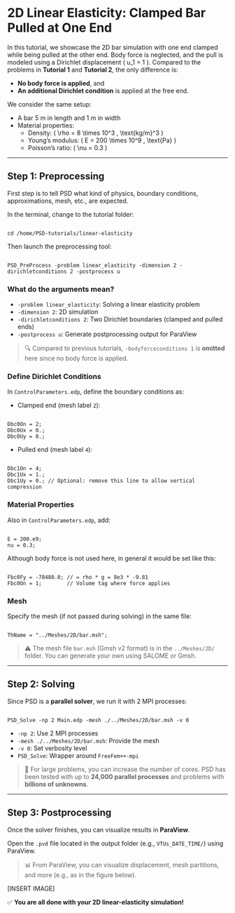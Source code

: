 # 2D Linear Elasticity: Clamped Bar Pulled at One End

In this tutorial, we showcase the 2D bar simulation with one end clamped while being pulled at the other end. Body force is neglected, and the pull is modeled using a Dirichlet displacement \( u_1 = 1 \). Compared to the problems in **Tutorial 1** and **Tutorial 2**, the only difference is:

- **No body force is applied**, and  
- **An additional Dirichlet condition** is applied at the free end.

We consider the same setup:  
- A bar 5 m in length and 1 m in width  
- Material properties:  
  - Density: \( \rho = 8 \times 10^3 \, \text{kg/m}^3 \)  
  - Young’s modulus: \( E = 200 \times 10^9 \, \text{Pa} \)  
  - Poisson’s ratio: \( \nu = 0.3 \)

---

## Step 1: Preprocessing

First step is to tell PSD what kind of physics, boundary conditions, approximations, mesh, etc., are expected.

In the terminal, change to the tutorial folder:

<pre><code>
cd /home/PSD-tutorials/linear-elasticity
</code></pre>

Then launch the preprocessing tool:

<pre><code>
PSD_PreProcess -problem linear_elasticity -dimension 2 -dirichletconditions 2 -postprocess u
</code></pre>

### What do the arguments mean?

* `-problem linear_elasticity`: Solving a linear elasticity problem
* `-dimension 2`: 2D simulation
* `-dirichletconditions 2`: Two Dirichlet boundaries (clamped and pulled ends)
* `-postprocess u`: Generate postprocessing output for ParaView

> 🔍 Compared to previous tutorials, `-bodyforceconditions 1` is **omitted** here since no body force is applied.

### Define Dirichlet Conditions

In `ControlParameters.edp`, define the boundary conditions as:

* Clamped end (mesh label `2`):

<pre><code>
Dbc0On = 2;
Dbc0Ux = 0.;
Dbc0Uy = 0.;
</code></pre>

* Pulled end (mesh label `4`):

<pre><code>
Dbc1On = 4;
Dbc1Ux = 1.;
Dbc1Uy = 0.; // Optional: remove this line to allow vertical compression
</code></pre>

### Material Properties

Also in `ControlParameters.edp`, add:

<pre><code>
E = 200.e9;
nu = 0.3;
</code></pre>

Although body force is not used here, in general it would be set like this:

<pre><code>
Fbc0Fy = -78480.0; // = rho * g = 8e3 * -9.81
Fbc0On = 1;        // Volume tag where force applies
</code></pre>

### Mesh

Specify the mesh (if not passed during solving) in the same file:

<pre><code>
ThName = "../Meshes/2D/bar.msh";
</code></pre>

> ⚠️ The mesh file `bar.msh` (Gmsh v2 format) is in the `../Meshes/2D/` folder. You can generate your own using SALOME or Gmsh.

---

## Step 2: Solving

Since PSD is a **parallel solver**, we run it with 2 MPI processes:

<pre><code>
PSD_Solve -np 2 Main.edp -mesh ./../Meshes/2D/bar.msh -v 0
</code></pre>

* `-np 2`: Use 2 MPI processes
* `-mesh ./../Meshes/2D/bar.msh`: Provide the mesh
* `-v 0`: Set verbosity level
* `PSD_Solve`: Wrapper around `FreeFem++-mpi`

> 🧠 For large problems, you can increase the number of cores. PSD has been tested with up to **24,000 parallel processes** and problems with **billions of unknowns**.

---

## Step 3: Postprocessing

Once the solver finishes, you can visualize results in **ParaView**.

Open the `.pvd` file located in the output folder (e.g., `VTUs_DATE_TIME/`) using ParaView.

> 📊 From ParaView, you can visualize displacement, mesh partitions, and more (e.g., as in the figure below).

[INSERT IMAGE]

✅ **You are all done with your 2D linear-elasticity simulation!**
